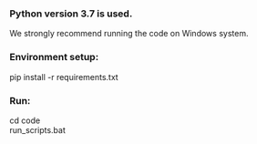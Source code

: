 ### Python version 3.7 is used.

We strongly recommend running the code on Windows system.   

### Environment setup:

pip install -r requirements.txt  

### Run:

cd code  
run_scripts.bat  

